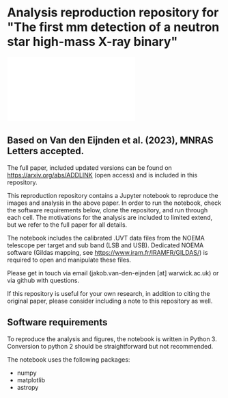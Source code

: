 # Analysis reproduction repository for "The first mm detection of a neutron star high-mass X-ray binary"

![Stellar wind inferences](Figure1.pdf?raw=true "Stellar wind inferences")

## Based on Van den Eijnden et al. (2023), MNRAS Letters accepted.
The full paper, included updated versions can be found on https://arxiv.org/abs/ADDLINK (open access) and is included in this repository.

This reproduction repository contains a Jupyter notebook to reproduce the images and analysis in the above paper. In order to run the notebook, check the software requirements below, clone the repository, and run through each cell. The motivations for the analysis are included to limited extend, but we refer to the full paper for all details.

The notebook includes the calibrated .UVT data files from the NOEMA telescope per target and sub band (LSB and USB). Dedicated NOEMA software (Gildas mapping, see https://www.iram.fr/IRAMFR/GILDAS/) is required to open and manipulate these files.

Please get in touch via email (jakob.van-den-eijnden [at] warwick.ac.uk) or via github with questions.

If this repository is useful for your own research, in addition to citing the original paper, please consider including a note to this repository as well.

## Software requirements

To reproduce the analysis and figures, the notebook is written in Python 3. Conversion to python 2 should be straightforward but not recommended.

The notebook uses the following packages:

- numpy
- matplotlib
- astropy










